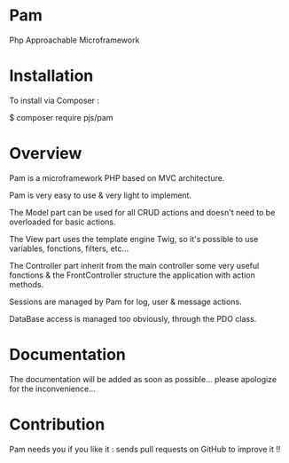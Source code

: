 # Pam

Php Approachable Microframework



# Installation

To install via Composer :

$ composer require pjs/pam



# Overview

Pam is a microframework PHP based on MVC architecture.

Pam is very easy to use & very light to implement.

The Model part can be used for all CRUD actions and doesn't need to be overloaded for basic actions.

The View part uses the template engine Twig, so it's possible to use variables, fonctions, filters, etc...

The Controller part inherit from the main controller some very useful fonctions & the FrontController structure the application with action methods.

Sessions are managed by Pam for log, user & message actions.

DataBase access is managed too obviously, through the PDO class.



# Documentation

The documentation will be added as soon as possible... please apologize for the inconvenience...



# Contribution

Pam needs you if you like it : sends pull requests on GitHub to improve it !!
